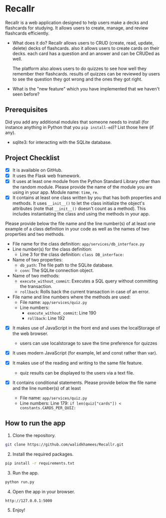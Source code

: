 # Recallr
Recallr is a web application designed to help users make a decks and flashcards for studying. It allows users to create, manage, and review flashcards efficiently.

- What does it do?
  Recallr allows users to CRUD (create, read, update, delete) decks of flashcards.
  also it allows users to create cards on their decks.
  each card has a question and an answer and can be CRUDed as well.

  The platform also alows users to do quizzes to see how well they remember their flashcards.
  results of quizzes can be reviewed by users to see the question they got wrong and the ones they got right.


- What is the "new feature" which you have implemented that we haven't seen before?
<!-- - [ ] The new feature is the ability to create flashcards with AI assistance from a piece of text.  -->


## Prerequisites

Did you add any additional modules that someone needs to install (for instance anything in Python that you `pip install-ed`)?  List those here (if any).

- sqlite3: for interacting with the SQLite database.


## Project Checklist

- [x] It is available on GitHub.
- [x] It uses the Flask web framework.
- [x] It uses at least one module from the Python Standard Library other than the random module. Please provide the name of the module you are using in your app. Module name: `time`, `re`.
- [x] It contains at least one class written by you that has both properties and methods. It uses `__init__()` to let the class initialize the object's attributes (note that  `__init__()` doesn't count as a method). This includes instantiating the class and using the methods in your app.

Please provide below the file name and the line number(s) of at least one example of a class definition in your code as well as the names of two properties and two methods.
  - File name for the class definition: `app/services/db_interface.py`
  - Line number(s) for the class definition:
    - Line 3 for the class definition: `class DB_interface:`
  - Name of two properties:
    - `db_path`: The file path to the SQLite database.
    - `conn`: The SQLite connection object.
  - Name of two methods:
    - `execute_without_commit`: Executes a SQL query without committing the transaction.
    - `rollback`: Rolls back the current transaction in case of an error.
  - File name and line numbers where the methods are used:
    - File name: `app/services/quiz.py`
    - Line numbers:
      - `execute_without_commit`: Line 190
      - `rollback`: Line 192

- [x] It makes use of JavaScript in the front end and uses the localStorage of the web browser.
  - users can use localstorage to save the time preference for quizzes

- [x] It uses modern JavaScript (for example, let and const rather than var).

- [x] It makes use of the reading and writing to the same file feature.
  - quiz results can be displayed to the users via a text file.

- [x] It contains conditional statements. Please provide below the file name and the line number(s) of at least
  - File name: `app/services/quiz.py`
  - Line numbers: Line 179: `if len(quiz["cards"]) < constants.CARDS_PER_QUIZ:`

## How to run the app

1. Clone the repository.
```bash
git clone https://github.com/walidkhamees/Recallr.git
```

2. Install the required packages.
```bash
pip install -r requirements.txt
```

3. Run the app.
```bash
python run.py
```

4. Open the app in your browser.
```bash
http://127.0.0.1:5000
```

5. Enjoy!

